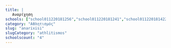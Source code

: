 ```yaml
---
title: |
   Αναρίχηση
schools: ["school011220181256","school011220181241","school011220181422"]
category: "Αθλητισμός"
slug: "anarixisi"
slugCategory: "athlitismos"
schoolscount: "4"
---
```


